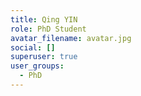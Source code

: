 ```yaml
---
title: Qing YIN
role: PhD Student
avatar_filename: avatar.jpg
social: []
superuser: true
user_groups:
  - PhD
---
```

